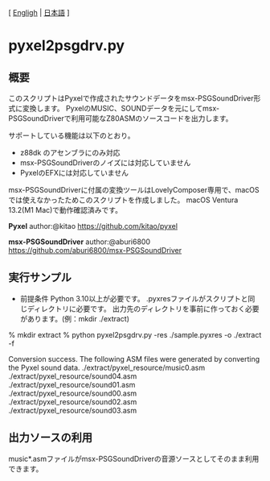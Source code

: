 [ [Engligh](README.md) | [日本語](README.ja.md) ]

# pyxel2psgdrv.py

## 概要

このスクリプトはPyxelで作成されたサウンドデータをmsx-PSGSoundDriver形式に変換します。
PyxelのMUSIC、SOUNDデータを元にしてmsx-PSGSoundDriverで利用可能なZ80ASMのソースコードを出力します。

サポートしている機能は以下のとおり。
- z88dk のアセンブラにのみ対応
- msx-PSGSoundDriverのノイズには対応していません
- PyxelのEFXには対応していません

msx-PSGSoundDriverに付属の変換ツールはLovelyComposer専用で、macOSでは使えなかったためこのスクリプトを作成しました。
macOS Ventura 13.2(M1 Mac)で動作確認済みです。

**Pyxel**
author:@kitao
https://github.com/kitao/pyxel

**msx-PSGSoundDriver**
author:@aburi6800
https://github.com/aburi6800/msx-PSGSoundDriver

## 実行サンプル

- 前提条件
Python 3.10以上が必要です。
.pyxresファイルがスクリプトと同じディレクトリに必要です。
出力先のディレクトリを事前に作っておく必要があります。(例：mkdir ./extract)

% mkdir extract
% python pyxel2psgdrv.py -res ./sample.pyxres -o ./extract -f

Conversion success.
The following ASM files were generated by converting the Pyxel sound data.
./extract/pyxel_resource/music0.asm
./extract/pyxel_resource/sound04.asm
./extract/pyxel_resource/sound01.asm
./extract/pyxel_resource/sound00.asm
./extract/pyxel_resource/sound02.asm
./extract/pyxel_resource/sound03.asm

## 出力ソースの利用

music*.asmファイルがmsx-PSGSoundDriverの音源ソースとしてそのまま利用できます。

